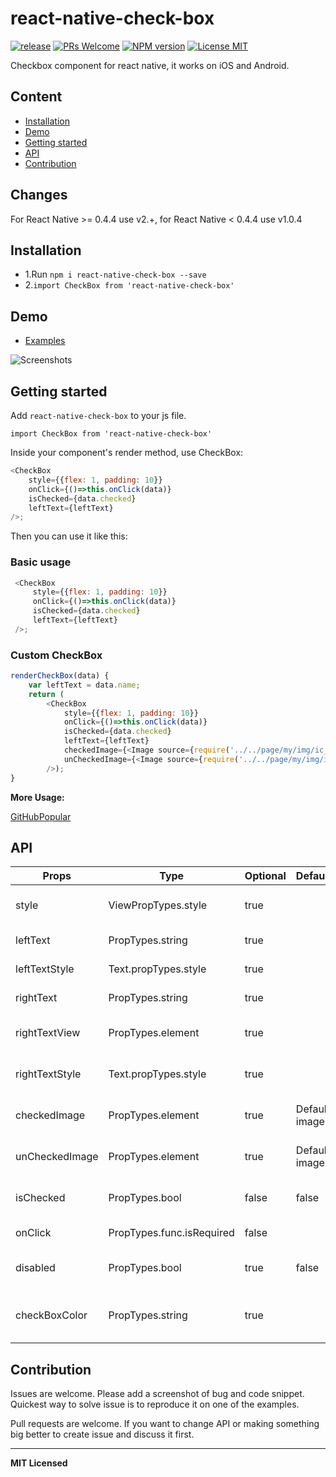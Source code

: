 # react-native-check-box

[ ![release](https://img.shields.io/github/release/crazycodeboy/react-native-check-box.svg?maxAge=2592000?style=flat-square)](https://github.com/crazycodeboy/react-native-check-box/releases)
[ ![PRs Welcome](https://img.shields.io/badge/PRs-Welcome-brightgreen.svg)](https://github.com/crazycodeboy/react-native-check-box/pulls)
[ ![NPM version](http://img.shields.io/npm/v/react-native-check-box.svg?style=flat)](https://www.npmjs.com/package/react-native-check-box)
[![License MIT](http://img.shields.io/badge/license-MIT-orange.svg?style=flat)](https://raw.githubusercontent.com/crazycodeboy/react-native-check-box/master/LICENSE)



Checkbox component for react native, it works on iOS and Android.

## Content

- [Installation](#installation)
- [Demo](#demo)
- [Getting started](#getting-started)
- [API](#api)
- [Contribution](#contribution)

## Changes

For React Native >= 0.4.4 use v2.+, for React Native < 0.4.4 use v1.0.4

## Installation

* 1.Run `npm i react-native-check-box --save`
* 2.`import CheckBox from 'react-native-check-box'`    

## Demo  
* [Examples](https://github.com/crazycodeboy/react-native-check-box/tree/master/examples)

![Screenshots](https://raw.githubusercontent.com/crazycodeboy/react-native-check-box/master/examples/Screenshots/react-native-check-box-screenshots.gif)

## Getting started  

Add `react-native-check-box` to your js file.   

`import CheckBox from 'react-native-check-box'`  

Inside your component's render method, use CheckBox:   

```javascript
<CheckBox
    style={{flex: 1, padding: 10}}
    onClick={()=>this.onClick(data)}
    isChecked={data.checked}
    leftText={leftText}
/>;
```

Then you can use it like this:   


### Basic usage  

```javascript
 <CheckBox
     style={{flex: 1, padding: 10}}
     onClick={()=>this.onClick(data)}
     isChecked={data.checked}
     leftText={leftText}
 />;
 ```

### Custom CheckBox   

```javascript
renderCheckBox(data) {
    var leftText = data.name;
    return (
        <CheckBox
            style={{flex: 1, padding: 10}}
            onClick={()=>this.onClick(data)}
            isChecked={data.checked}
            leftText={leftText}
            checkedImage={<Image source={require('../../page/my/img/ic_check_box.png')} style={this.props.theme.styles.tabBarSelectedIcon}/>}
            unCheckedImage={<Image source={require('../../page/my/img/ic_check_box_outline_blank.png')} style={this.props.theme.styles.tabBarSelectedIcon}/>}
        />);
}
```

**More Usage:**    

[GitHubPopular](https://github.com/crazycodeboy/GitHubPopular/blob/develop/js/page/my/CustomKeyPage.js)



## API


Props              | Type     | Optional | Default     | Description
----------------- | -------- | -------- | ----------- | -----------
style  | ViewPropTypes.style  | true |   |   Custom style checkbox
leftText | PropTypes.string |true |   | Custom left Text
leftTextStyle  |  Text.propTypes.style | true |  | Custom left Text style
rightText | PropTypes.string |true |   | Custom right Text
rightTextView | PropTypes.element | true |   | Custom right TextView
rightTextStyle  | Text.propTypes.style | true |  | Custom right Text style
checkedImage  |  PropTypes.element  | true  | Default image | Custom  checked Image
unCheckedImage  |  PropTypes.element  | true  |  Default image  | Custom  unchecked Image
isChecked  |  PropTypes.bool |  false  |  false  | checkbox checked state
onClick   |  PropTypes.func.isRequired |  false  |  | callback  function
disabled  |  PropTypes.bool            | true  |  false | Disable the checkbox button
checkBoxColor | PropTypes.string | true |   | Tint color of the checkbox image

## Contribution

Issues are welcome. Please add a screenshot of bug and code snippet. Quickest way to solve issue is to reproduce it on one of the examples.

Pull requests are welcome. If you want to change API or making something big better to create issue and discuss it first.

---

**MIT Licensed**

